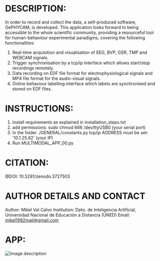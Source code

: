 # DESCRIPTION:
In order to record and collect the data, a self-produced software, GePHYCAM, is
developed. This application looks forward to being accessible to the whole scientific
community, providing a resourceful tool for human-behaviour experimental paradigms,
covering the following functionalities:

1. Real-time acquisition and visualisation of EEG, BVP, GSR, TMP and WEBCAM
signals.
2. Trigger synchronisation by a tcp/ip interface which allows start/stop recordings
remotely.
3. Data recording on EDF file format for electrophysiological signals and MP4 file
format for the audio-visual signals.
4. Online behaviour labelling interface which labels are synchronised and stored on
EDF files.

# INSTRUCTIONS:
1) Install requirements as explained in installation_steps.txt
2) add permissions: sudo chmod 666 /dev/ttyUSB0 (your serial port)
3) In the folder ./GENERAL/constants.py tcp/ip ADDRESS must be set: '10.1.25.82' (your IP)
4) Run MULTIMODAL_APP_00.py

# CITATION:
@DOI: 10.5281/zenodo.3727503 

# AUTHOR DETAILS AND CONTACT
Author: Mikel Val Calvo
Institution: Dpto. de Inteligencia Artificial, Universidad Nacional de Educación a Distancia (UNED)
Email: mikel1982mail@gmail.com

# APP:
![Image description](https://github.com/mikelval82/GePHYCAM/blob/master/images/GePHYCAM.png)
